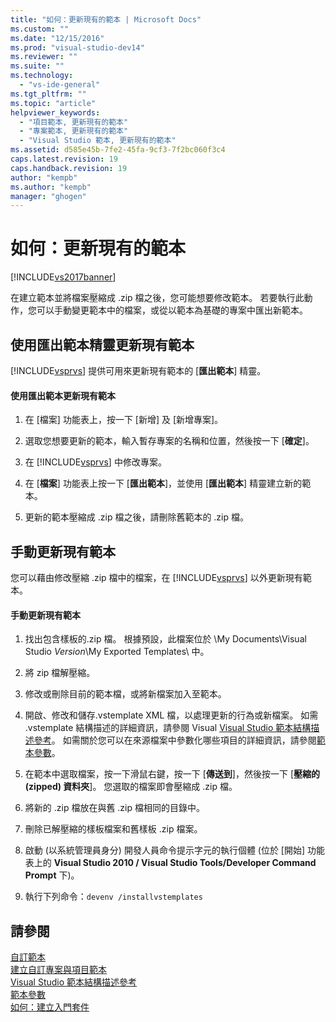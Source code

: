 ```yaml
---
title: "如何：更新現有的範本 | Microsoft Docs"
ms.custom: ""
ms.date: "12/15/2016"
ms.prod: "visual-studio-dev14"
ms.reviewer: ""
ms.suite: ""
ms.technology: 
  - "vs-ide-general"
ms.tgt_pltfrm: ""
ms.topic: "article"
helpviewer_keywords: 
  - "項目範本, 更新現有的範本"
  - "專案範本, 更新現有的範本"
  - "Visual Studio 範本, 更新現有的範本"
ms.assetid: d585e45b-7fe2-45fa-9cf3-7f2bc060f3c4
caps.latest.revision: 19
caps.handback.revision: 19
author: "kempb"
ms.author: "kempb"
manager: "ghogen"
---
```

# 如何：更新現有的範本
[!INCLUDE[vs2017banner](../code-quality/includes/vs2017banner.md)]

在建立範本並將檔案壓縮成 .zip 檔之後，您可能想要修改範本。  若要執行此動作，您可以手動變更範本中的檔案，或從以範本為基礎的專案中匯出新範本。  
  
## 使用匯出範本精靈更新現有範本  
 [!INCLUDE[vsprvs](../code-quality/includes/vsprvs_md.md)] 提供可用來更新現有範本的 \[**匯出範本**\] 精靈。  
  
#### 使用匯出範本更新現有範本  
  
1.  在 \[檔案\] 功能表上，按一下 \[新增\] 及 \[新增專案\]。  
  
2.  選取您想要更新的範本，輸入暫存專案的名稱和位置，然後按一下 \[**確定**\]。  
  
3.  在 [!INCLUDE[vsprvs](../code-quality/includes/vsprvs_md.md)] 中修改專案。  
  
4.  在 \[**檔案**\] 功能表上按一下 \[**匯出範本**\]，並使用 \[**匯出範本**\] 精靈建立新的範本。  
  
5.  更新的範本壓縮成 .zip 檔之後，請刪除舊範本的 .zip 檔。  
  
## 手動更新現有範本  
 您可以藉由修改壓縮 .zip 檔中的檔案，在 [!INCLUDE[vsprvs](../code-quality/includes/vsprvs_md.md)] 以外更新現有範本。  
  
#### 手動更新現有範本  
  
1.  找出包含樣板的.zip 檔。  根據預設，此檔案位於 \\My Documents\\Visual Studio *Version*\\My Exported Templates\\ 中。  
  
2.  將 zip 檔解壓縮。  
  
3.  修改或刪除目前的範本檔，或將新檔案加入至範本。  
  
4.  開啟、修改和儲存.vstemplate XML 檔，以處理更新的行為或新檔案。  如需 .vstemplate 結構描述的詳細資訊，請參閱 Visual [Visual Studio 範本結構描述參考](../extensibility/visual-studio-template-schema-reference.md)。  如需關於您可以在來源檔案中參數化哪些項目的詳細資訊，請參閱[範本參數](../ide/template-parameters.md)。  
  
5.  在範本中選取檔案，按一下滑鼠右鍵，按一下 \[**傳送到**\]，然後按一下 \[**壓縮的 \(zipped\) 資料夾**\]。  您選取的檔案即會壓縮成 .zip 檔。  
  
6.  將新的 .zip 檔放在與舊 .zip 檔相同的目錄中。  
  
7.  刪除已解壓縮的樣板檔案和舊樣板 .zip 檔案。  
  
8.  啟動 \(以系統管理員身分\) 開發人員命令提示字元的執行個體 \(位於 \[開始\] 功能表上的 **Visual Studio 2010 \/ Visual Studio Tools\/Developer Command Prompt** 下\)。  
  
9. 執行下列命令：`devenv /installvstemplates`  
  
## 請參閱  
 [自訂範本](../ide/customizing-project-and-item-templates.md)   
 [建立自訂專案與項目範本](../ide/creating-project-and-item-templates.md)   
 [Visual Studio 範本結構描述參考](../extensibility/visual-studio-template-schema-reference.md)   
 [範本參數](../ide/template-parameters.md)   
 [如何：建立入門套件](../ide/how-to-create-starter-kits.md)